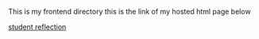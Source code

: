 This is my frontend directory
this is the link of my hosted html page below

[student reflection](https://nadiateta.github.io/course-management-platform/)